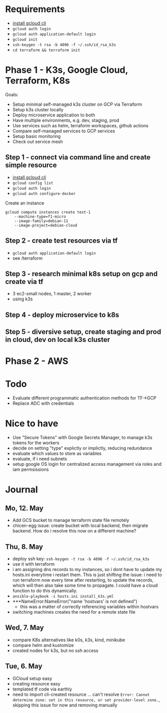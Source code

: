 # Requirements
- [install gcloud cli](https://cloud.google.com/sdk/docs/install)  
- `gcloud auth login`  
- `gcloud auth application-default login`  
- `gcloud init`  
- `ssh-keygen -t rsa -b 4096 -f ~/.ssh/id_rsa_k3s`
- `cd terraform && terraform init`  

# Phase 1 - K3s, Google Cloud, Terraform, K8s
Goals: 
- Setup minimal self-managed k3s cluster on GCP via Terraform
- Setup k3s cluster locally
- Deploy microservice application to both
- Have multiple environments, e.g. dev, staging, prod
- Use services such as helm, terraform workspaces, github actions
- Compare self-managed services to GCP services
- Setup basic monitoring
- Check out service mesh

## Step 1 - connect via command line and create simple resource
- [install gcloud cli](https://cloud.google.com/sdk/docs/install)  
- `gcloud config list`   
- `gcloud auth login`  
- `gcloud auth configure-docker`  

Create an instance
```
gcloud compute instances create test-1
    --machine-type=f1-micro 
    --image-family=debian-11 
    --image-project=debian-cloud
```

## Step 2 - create test resources via tf

- `gcloud auth application-default login`  
- see /terraform  

## Step 3 - research minimal k8s setup on gcp and create via tf
- 3 ec2-small nodes, 1 master, 2 worker
- using k3s


## Step 4 - deploy microservice to k8s

## Step 5 - diversive setup, create staging and prod in cloud, dev on local k3s cluster

# Phase 2 - AWS


# Todo
- Evaluate different programmatic authentication methods for TF->GCP
- Replace ADC with credentials

# Nice to have
- Use "Secure Tokens" with Google Secrets Manager, to manage k3s tokens for the workers
- decide on setting "type" explictly or implictly, reducing redundance
- evaluate which values to store as variables
- evaluate, if i need subnets
- setup google OS login for centralized access management via roles and iam permsissions

# Journal
## Mo, 12. May
- Add GCS bucket to manage terraform state file remotely
- chicen-egg issue: create bucket with local backend, then migrate backend. How do i resolve this now on a different machine?

## Thu, 8. May 
- deploy ssh key: `ssh-keygen -t rsa -b 4096 -f ~/.ssh/id_rsa_k3s`
- use it with terraform
- i am assigning dns records to my instances, so i dont have to update my hosts.ini everytime 
i restart them. This is just shifting the issue: i need to run terraform now every time
after restarting, to update the records, which will then also take some time to propagate.
I could have a cloud function to do this dynamically.
- `ansible-playbook -i hosts.ini install_k3s.yml `
- ***NameError:NameError("name 'hostvars' is not defined")
    - this was a matter of correctly referencing variables within hostvars
- switching machines creates the need for a remote state file

## Wed, 7. May
- compare K8s alternatives like k0s, k3s, kind, minikube
- compare helm and kustomize
- created nodes for k3s, but no ssh access

## Tue, 6. May
- GCloud setup easy
- creating resource easy
- templated tf code via earthly
- need to import cli-created resource ... can't resolve `Error: Cannot determine zone: set in this resource, or set provider-level zone.`, skipping this issue for now and removing manually
